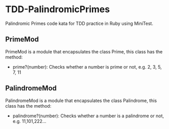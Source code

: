 # TDD-PalindromicPrimes
Palindromic Primes code kata for TDD practice in Ruby using MiniTest.

## PrimeMod
PrimeMod is a module that encapsulates the class Prime, this class has the method:

* prime?(number): Checks whether a number is prime or not, e.g. 2, 3, 5, 7, 11

## PalindromeMod
PalindromeMod is a module that encapsulates the class Palindrome, this class has the method:

* palindrome?(number): Checks whether a number is a palindrome or not, e.g. 11,101,222...